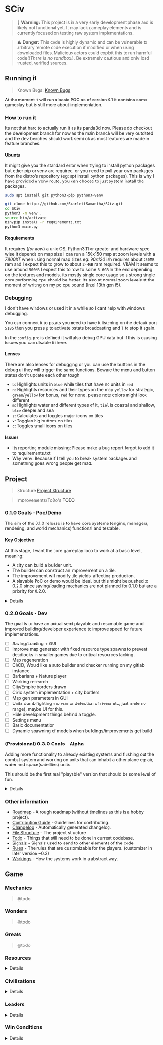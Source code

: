 # SCiv

> 🚨 **Warning:** This project is in a very early development phase and is likely not functional yet. It may lack gameplay elements and is currently focused on testing raw system implementations.

> ⚠️ **Danger:** This code is highly dynamic and can be vulnerable to arbitrary remote code execution if modified or when using downloaded files. Malicious actors could exploit this to run harmful code(*!There is no sandbox!*). Be extremely cautious and only load trusted, verified sources.

## Running it

> Known Bugs: [Known Bugs](meta/known_bugs.md)

At the moment it will run a basic POC as of version 0.1 it contains some gameplay but is still more about implementation.

### How to run it

Its not that hard to actually run it as its panda3d now. Please do checkout the development branch for now as the main branch will be very outdated and the dev benches should work semi ok as most features are made in feature branches.

#### Ubuntu

It might give you the standard error when trying to install python packages but ether pip or venv are required. or you need to pull your own packages from the distro's repository (eg: apt install python packages). This is why I have provided a venv route, you can choose to just system install the packages.

```bash
sudo apt install git python3-pip python3-venv
```

```bash
git clone https://github.com/ScarlettSamantha/SCiv.git
cd SCiv
python3 -m venv .
source bin/activate
bin/pip install -r requirements.txt
python3 main.py
```

#### Requirements

It requires (*for now*) a unix OS, Python3.11 or greater and hardware spec wise it depends on map size I can run a 150x150 map at zoom levels with a *7800XT* when using normal map sizes eg: *90x120* ish requires about `750MB` ram and I expect this to grow to about `2-4GB` ram required. VRAM it seems to use around `500MB` I expect this to row to some `3-6GB` In the end depending on the textures and models. its mostly single core usage so a strong single core performing cpu should be better. its also at normal zoom levels at the moment of writing on my pc cpu bound (Intel 13th gen i5).

### Debugging

I don't have windows or used it in a while so I cant help with windows debugging.

You can connect it to pstats you need to have it listening on the default port `5185` then you press `p` to activate pstats broadcasting and `l` to stop it again.

In the `config.prc` is defined it will also debug GPU data but if this is causing issues you can disable it there.

#### Lenses

There are also lenses for debugging or you can use the buttons in the debug ui they will trigger the same functions.
Beware the menu and button states don't update each other tough

- `b`: Highlights units in `blue` while tiles that have no units in `red`
- `n`: Highlights resources and their types on the map `yellow` for strategic, `green`/`yellow` for bonus, `red` for none. please note colors might look different
- `m`: Highlights water and different types of it, `tiel` is coastal and shallow, `blue` deeper and sea
- `z`: Calculates and toggles major icons on tiles
- `x`: Toggles big buttons on tiles
- `c`: Toggles small icons on tiles

#### Issues

- Its reporting module missing: Please make a bug report forgot to add it to requirements.txt
- Why venv: Because if I tell you to break system packages and something goes wrong people get mad.

## Project

> Structure [Project Structure](meta/structure.md)

> Improvements/ToDo's [TODO](meta/todo.md)

### 0.1.0 Goals - Poc/Demo

The aim of the 0.1.0 release is to have core systems (engine, managers, rendering, and world mechanics) functional and testable.

#### Key Objective

At this stage, I want the core gameplay loop to work at a basic level, meaning:

- A city can build a builder unit.
- The builder can construct an improvement on a tile.
- The improvement will modify tile yields, affecting production.
- A playable PoC or demo would be ideal, but this might be pushed to 0.2.0 since saving/loading mechanics are not planned for 0.1.0 but are a priority for 0.2.0.

<details>

- [x] Have world render
- [x] Have resource system
- [x] Have ok at least map generator
- [x] Manage entities
- [x] Spawn units
- [x] Unit actions
- [x] Process a minimal turn
- [x] Cities that can build something
- [x] Basic player ownership and city being aware of tiles around it
- [x] UI city show ownership of tiles around it.
- [x] Basic UI element
- [x] Movement for units both path find-ed and weighted + UI
- [x] Basic backend system integration like managers, systems, logging
- [x] Proper Implementation UI system (kivy)
- [x] Effects implementation
- [x] Improvements on Tiles

</details>

### 0.2.0 Goals - Dev

The goal is to have an actual semi playable and resumable game and improved building/developer experience to improve speed for future implementations.

- [ ] Saving/Loading + GUI
- [ ] Improve map generator with fixed resource type spawns to prevent deadlocks in smaller games due to critical resources lacking.
- [ ] Map regeneration
- [ ] CI/CD, Would like a auto builder and checker running on my gitlab instance.
- [ ] Barbarians + Nature player
- [ ] Working research
- [ ] City/Empire borders drawn
- [ ] Civic system implementation + city borders
- [ ] Map gen parameters in GUI
- [ ] Units dumb fighting (no war or detection of rivers etc, just mele no range), maybe UI for this.
- [ ] Hide development things behind a toggle.
- [ ] Settings menu
- [ ] Basic documentation
- [ ] Dynamic spawning of models when buildings/improvements get build

### (Provisional) 0.3.0 Goals - Alpha

Adding more functionality to already existing systems and flushing out the combat system and working on units that can inhabit a other plane eg: air, water and space(satellites) units.

This should be the first real "playable" version that should be some level of fun.

<details>

- [ ] Unit embarkation/disembarkation.
- [ ] Sea/Air units
- [ ] Show result before moving
- [ ] Wonders
- [ ] (?) Basic enemy AI
- [ ] Unit promotions and exp
- [ ] Auto move if a move action is to far to do it at the end of the next turn
- [ ] Build queue
- [ ] Battle result calculation UI
- [ ] Basic in-game codex UI (not fully implemented)
- [ ] Better looking tiles
- [ ] Rivers (navigable ?)
- [ ] City renaming/manual naming
- [ ] Rule customizer

</details>

### Other information

- [Roadmap](meta/roadmap.md) - A rough roadmap (without timelines as this is a hobby project).
- [Contribution Guide](CONTRIBUTE.md) - Guidelines for contributing.
- [Changelog](CHANGELOG.md) - Automatically generated changelog.
- [File Structure](meta/structure.md) - The project structure
- [Todo](meta/todo.md) - Things that still need to be done in current codebase.
- [Signals](meta/technical/signals.md) - Signals used to send to other elements of the code
- [Rules](meta/technical/rules.md) - The rules that are customizable for the players. (customizer in later version ~0.3)
- [Workings](meta/technical/workings.md) - How the systems work in a abstract way.

## Game

### Mechanics

> @todo

### Wonders

> @todo

### Greats

> @todo

### Resources

<details>

| Resource          | Type                                                    | Code                                                  | Docs                                               |
| ----------------- | ------------------------------------------------------- | ----------------------------------------------------- | -------------------------------------------------- |
| Bison             | [Bonus](meta/ideas/gameplay/resources/BONUS.md)         | [Code](resources/core/bonus/bison.py)                 | [Docs](meta/ideas/gameplay/resources/BONUS.md)     |
| Cheese            | [Bonus](meta/ideas/gameplay/resources/BONUS.md)         | [Code](ources/core/bonus/cheese.py)                   | [Docs](meta/ideas/gameplay/resources/BONUS.md)     |
| Copper            | [Bonus](meta/ideas/gameplay/resources/BONUS.md)         | [Code](ources/core/bonus/copper.py)                   | [Docs](meta/ideas/gameplay/resources/BONUS.md)     |
| Cows              | [Bonus](meta/ideas/gameplay/resources/BONUS.md)         | [Code](ources/core/bonus/cows.py)                     | [Docs](meta/ideas/gameplay/resources/BONUS.md)     |
| Deer              | [Bonus](meta/ideas/gameplay/resources/BONUS.md)         | [Code](ources/core/bonus/deer.py)                     | [Docs](meta/ideas/gameplay/resources/BONUS.md)     |
| Ember             | [Bonus](meta/ideas/gameplay/resources/BONUS.md)         | [Code](ources/core/bonus/ember.py)                    | [Docs](meta/ideas/gameplay/resources/BONUS.md)     |
| Fish              | [Bonus](meta/ideas/gameplay/resources/BONUS.md)         | [Code](ources/core/bonus/fish.py)                     | [Docs](meta/ideas/gameplay/resources/BONUS.md)     |
| Furs              | [Bonus](meta/ideas/gameplay/resources/BONUS.md)         | [Code](ources/core/bonus/furs.py)                     | [Docs](meta/ideas/gameplay/resources/BONUS.md)     |
| Glass             | [Bonus](meta/ideas/gameplay/resources/BONUS.md)         | [Code](ources/core/bonus/glass.py)                    | [Docs](meta/ideas/gameplay/resources/BONUS.md)     |
| Hardwood          | [Bonus](meta/ideas/gameplay/resources/BONUS.md)         | [Code](ources/core/bonus/hardwood.py)                 | [Docs](meta/ideas/gameplay/resources/BONUS.md)     |
| Mercury           | [Bonus](meta/ideas/gameplay/resources/BONUS.md)         | [Code](ources/core/bonus/murcury.py)                  | [Docs](meta/ideas/gameplay/resources/BONUS.md)     |
| Obsidian          | [Bonus](meta/ideas/gameplay/resources/BONUS.md)         | [Code](ources/core/bonus/obsidian.py)                 | [Docs](meta/ideas/gameplay/resources/BONUS.md)     |
| Pigs              | [Bonus](meta/ideas/gameplay/resources/BONUS.md)         | [Code](ources/core/bonus/pigs.py)                     | [Docs](meta/ideas/gameplay/resources/BONUS.md)     |
| Potato            | [Bonus](meta/ideas/gameplay/resources/BONUS.md)         | [Code](ources/core/bonus/potato.py)                   | [Docs](meta/ideas/gameplay/resources/BONUS.md)     |
| Rice              | [Bonus](meta/ideas/gameplay/resources/BONUS.md)         | [Code](ources/core/bonus/rice.py)                     | [Docs](meta/ideas/gameplay/resources/BONUS.md)     |
| Salt              | [Bonus](meta/ideas/gameplay/resources/BONUS.md)         | [Code](ources/core/bonus/salt.py)                     | [Docs](meta/ideas/gameplay/resources/BONUS.md)     |
| Tin               | [Bonus](meta/ideas/gameplay/resources/BONUS.md)         | [Code](ources/core/bonus/tin.py)                      | [Docs](meta/ideas/gameplay/resources/BONUS.md)     |
| Whales            | [Bonus](meta/ideas/gameplay/resources/BONUS.md)         | [Code](ources/core/bonus/whales.py)                   | [Docs](meta/ideas/gameplay/resources/BONUS.md)     |
| Wheat             | [Bonus](meta/ideas/gameplay/resources/BONUS.md)         | [Code](ources/core/bonus/wheat.py)                    | [Docs](meta/ideas/gameplay/resources/BONUS.md)     |
| Cats              | [Luxury](meta/ideas/gameplay/resources/LUXURY.md)       | [Code](ources/core/luxury/cats.py)                    | [Docs](meta/ideas/gameplay/resources/LUXURY.md)    |
| Diamonds          | [Luxury](meta/ideas/gameplay/resources/LUXURY.md)       | [Code](ources/core/luxury/diamonds.py)                | [Docs](meta/ideas/gameplay/resources/LUXURY.md)    |
| Dogs              | [Luxury](meta/ideas/gameplay/resources/LUXURY.md)       | [Code](ources/core/luxury/dogs.py)                    | [Docs](meta/ideas/gameplay/resources/LUXURY.md)    |
| Gold              | [Luxury](meta/ideas/gameplay/resources/LUXURY.md)       | [Code](ources/core/luxury/gold.py)                    | [Docs](meta/ideas/gameplay/resources/LUXURY.md)    |
| Ivory             | [Luxury](meta/ideas/gameplay/resources/LUXURY.md)       | [Code](ources/core/luxury/ivory.py)                   | [Docs](meta/ideas/gameplay/resources/LUXURY.md)    |
| Jade              | [Luxury](meta/ideas/gameplay/resources/LUXURY.md)       | [Code](resources/core/luxury/jade.py)                 | [Docs](meta/ideas/gameplay/resources/LUXURY.md)    |
| Marble            | [Luxury](meta/ideas/gameplay/resources/LUXURY.md)       | [Code](resources/core/luxury/marble.py)               | [Docs](meta/ideas/gameplay/resources/LUXURY.md)    |
| Silver            | [Luxury](meta/ideas/gameplay/resources/LUXURY.md)       | [Code](resources/core/luxury/silver.py)               | [Docs](meta/ideas/gameplay/resources/LUXURY.md)    |
| Aluminium         | [Strategic](meta/ideas/gameplay/resources/STRATEGIC.md) | [Code](resources/core/strategic/aluminium.py)         | [Docs](meta/ideas/gameplay/resources/STRATEGIC.md) |
| Coal              | [Strategic](meta/ideas/gameplay/resources/STRATEGIC.md) | [Code](resources/core/strategic/coal.py)              | [Docs](meta/ideas/gameplay/resources/STRATEGIC.md) |
| Gas               | [Strategic](meta/ideas/gameplay/resources/STRATEGIC.md) | [Code](resources/core/strategic/gas.py)               | [Docs](meta/ideas/gameplay/resources/STRATEGIC.md) |
| Graphite          | [Strategic](meta/ideas/gameplay/resources/STRATEGIC.md) | [Code](resources/core/strategic/graphite.py)          | [Docs](meta/ideas/gameplay/resources/STRATEGIC.md) |
| Horses            | [Strategic](meta/ideas/gameplay/resources/STRATEGIC.md) | [Code](resources/core/strategic/horses.py)            | [Docs](meta/ideas/gameplay/resources/STRATEGIC.md) |
| Oil               | [Strategic](meta/ideas/gameplay/resources/STRATEGIC.md) | [Code](resources/core/strategic/oil.py)               | [Docs](meta/ideas/gameplay/resources/STRATEGIC.md) |
| Rare Earth Metals | [Strategic](meta/ideas/gameplay/resources/STRATEGIC.md) | [Code](resources/core/strategic/rare_earth_metals.py) | [Docs](meta/ideas/gameplay/resources/STRATEGIC.md) |
| Uranium           | [Strategic](meta/ideas/gameplay/resources/STRATEGIC.md) | [Code](resources/core/strategic/uranium.py)           | [Docs](meta/ideas/gameplay/resources/STRATEGIC.md) |

</details>

### Civilizations

<details>

| Civilization                                                  | Wikipedia Link                                                         | Code                                                     |
| ------------------------------------------------------------- | ---------------------------------------------------------------------- | -------------------------------------------------------- |
| [Akkadian](./ideas/civs/akkadian.md)               | [Akkadian Empire](https://en.wikipedia.org/wiki/Akkadian_Empire)       | [code](openciv/gameplay/civilization/akkadian.py)        |
| [American Empire](./ideas/civs/american_empire.md) | [American Empire](https://en.wikipedia.org/wiki/American_Empire)       | [code](openciv/gameplay/civilization/american_empire.py) |
| [Byzantine](./ideas/civs/byzantine.md)             | [Byzantine Empire](https://en.wikipedia.org/wiki/Byzantine_Empire)     | [code](openciv/gameplay/civilization/byzantine.py)       |
| [China](./ideas/civs/china.md)                     | [History of China](https://en.wikipedia.org/wiki/History_of_China)     | [code](openciv/gameplay/civilization/china.py)           |
| [Egypt](./ideas/civs/egypt.md)                     | [Ancient Egypt](https://en.wikipedia.org/wiki/Ancient_Egypt)           | [code](openciv/gameplay/civilization/egypt.py)           |
| [England](./ideas/civs/england.md)                 | [History of England](https://en.wikipedia.org/wiki/History_of_England) | [code](openciv/gameplay/civilization/england.py)         |
| [France](./ideas/civs/france.md)                   | [History of France](https://en.wikipedia.org/wiki/History_of_France)   | [code](openciv/gameplay/civilization/france.py)          |
| [Germany](./ideas/civs/germany.md)                 | [History of Germany](https://en.wikipedia.org/wiki/History_of_Germany) | [code](openciv/gameplay/civilization/germany.py)         |
| [Greece](./ideas/civs/greece.md)                   | [Ancient Greece](https://en.wikipedia.org/wiki/Ancient_Greece)         | [code](openciv/gameplay/civilization/greece.py)          |
| [Japan](./ideas/civs/japan.md)                     | [History of Japan](https://en.wikipedia.org/wiki/History_of_Japan)     | [code](openciv/gameplay/civilization/japan.py)           |
| [Korea](./ideas/civs/korea.md)                     | [History of Korea](https://en.wikipedia.org/wiki/History_of_Korea)     | [code](openciv/gameplay/civilization/korea.py)           |
| [Low Countries](./ideas/civs/low_countries.md)     | [Low Countries](https://en.wikipedia.org/wiki/Low_Countries)           | [code](openciv/gameplay/civilization/low_countries.py)   |
| [Ottoman](./ideas/civs/ottoman.md)                 | [Ottoman Empire](https://en.wikipedia.org/wiki/Ottoman_Empire)         | [code](openciv/gameplay/civilization/ottoman.py)         |
| [Persia](./ideas/civs/persia.md)                   | [Persian Empire](https://en.wikipedia.org/wiki/Persian_Empire)         | [code](openciv/gameplay/civilization/persia.py)          |
| [Rome](./ideas/civs/rome.md)                       | [Ancient Rome](https://en.wikipedia.org/wiki/Ancient_Rome)             | [code](openciv/gameplay/civilization/rome.py)            |
| [Spain](./ideas/civs/spain.md)                     | [History of Spain](https://en.wikipedia.org/wiki/History_of_Spain)     | [code](openciv/gameplay/civilization/spain.py)           |
| [USSR](./ideas/civs/ussr.md)                       | [Soviet Union](https://en.wikipedia.org/wiki/Soviet_Union)             | [code](openciv/gameplay/civilization/ussr.py)            |
| [Vikings](./ideas/civs/vikings.md)                 | [Vikings](https://en.wikipedia.org/wiki/Vikings)                       | [code](openciv/gameplay/civilization/vikings.py)         |

</details>

### Leaders

<details>

| Leader                                                        | Wikipedia Link                                                                                   | Code                                                        |
|--------------------------------------------------------------|------------------------------------------------------------------------------------------------|-------------------------------------------------------------|
| [Abraham Lincoln](./ideas/gameplay/leaders/abraham_lincoln.md) | [Abraham Lincoln (American Empire)](https://en.wikipedia.org/wiki/Abraham_Lincoln)             | [code](openciv/gameplay/leaders/abraham_lincoln.py)         |
| [Alexander the Great](./ideas/gameplay/leaders/alexander.md) | [Alexander the Great (Greece)](https://en.wikipedia.org/wiki/Alexander_the_Great)             | [code](openciv/gameplay/leaders/alexander.py)               |
| [Ambiorix](./ideas/gameplay/leaders/ambiorix.md)            | [Ambiorix (Low Countries)](https://en.wikipedia.org/wiki/Ambiorix)                            | [code](openciv/gameplay/leaders/ambiorix.py)                |
| [Mustafa Kemal Atatürk](./ideas/gameplay/leaders/ataturk.md) | [Mustafa Kemal Atatürk (Ottoman)](https://en.wikipedia.org/wiki/Mustafa_Kemal_Atat%C3%BCrk)   | [code](openciv/gameplay/leaders/ataturk.py)                 |
| [Augustus Caesar](./ideas/gameplay/leaders/augustus.md)     | [Augustus (Rome)](https://en.wikipedia.org/wiki/Augustus)                                     | [code](openciv/gameplay/leaders/augustus.py)                |
| [Julius Caesar](./ideas/gameplay/leaders/caesar.md)         | [Julius Caesar (Rome)](https://en.wikipedia.org/wiki/Julius_Caesar)                           | [code](openciv/gameplay/leaders/caesar.py)                  |
| [Charlemagne](./ideas/gameplay/leaders/charlemagne.md)      | [Charlemagne (France)](https://en.wikipedia.org/wiki/Charlemagne)                             | [code](openciv/gameplay/leaders/charlemagne.py)             |
| [Charles III of Spain](./ideas/gameplay/leaders/charles_iii.md) | [Charles III of Spain](https://en.wikipedia.org/wiki/Charles_III_of_Spain)                 | [code](openciv/gameplay/leaders/charles_iii.py)             |
| [Charles V, Holy Roman Emperor](./ideas/gameplay/leaders/charles_v.md) | [Charles V, Holy Roman Emperor](https://en.wikipedia.org/wiki/Charles_V,_Holy_Roman_Emperor) | [code](openciv/gameplay/leaders/charles_v.py)               |
| [Cleopatra VII](./ideas/gameplay/leaders/cleopatra.md)      | [Cleopatra (Egypt)](https://en.wikipedia.org/wiki/Cleopatra)                                 | [code](openciv/gameplay/leaders/cleopatra.py)               |
| [Cnut the Great](./ideas/gameplay/leaders/cnut.md)         | [Cnut the Great (Vikings)](https://en.wikipedia.org/wiki/Cnut)                              | [code](openciv/gameplay/leaders/cnut.py)                    |
| [Constantine the Great](./ideas/gameplay/leaders/constantine.md) | [Constantine the Great (Byzantine)](https://en.wikipedia.org/wiki/Constantine_the_Great) | [code](openciv/gameplay/leaders/constantine.py)             |
| [Darius I](./ideas/gameplay/leaders/darius.md)             | [Darius the Great (Persia)](https://en.wikipedia.org/wiki/Darius_the_Great)                  | [code](openciv/gameplay/leaders/darius.py)                  |
| [Charles de Gaulle](./ideas/gameplay/leaders/de_gaulle.md) | [Charles de Gaulle (France)](https://en.wikipedia.org/wiki/Charles_de_Gaulle)               | [code](openciv/gameplay/leaders/de_gaulle.py)               |
| [Elizabeth I](./ideas/gameplay/leaders/elizabeth.md)       | [Elizabeth I (England)](https://en.wikipedia.org/wiki/Elizabeth_I)                          | [code](openciv/gameplay/leaders/elizabeth.py)               |
| [Franklin D. Roosevelt](./ideas/gameplay/leaders/fdr.md)   | [Franklin D. Roosevelt (American Empire)](https://en.wikipedia.org/wiki/Franklin_D._Roosevelt) | [code](openciv/gameplay/leaders/fdr.py)                     |
| [Giovanni di Bicci de' Medici](./ideas/gameplay/leaders/goi.md) | [Giovanni di Bicci de' Medici (Italy)](https://en.wikipedia.org/wiki/Giovanni_di_Bicci_de%27_Medici) | [code](openciv/gameplay/leaders/goi.py) |
| [Mikhail Gorbachev](./ideas/gameplay/leaders/gorbachev.md) | [Mikhail Gorbachev (USSR)](https://en.wikipedia.org/wiki/Mikhail_Gorbachev)                 | [code](openciv/gameplay/leaders/gorbachev.py)               |
| [Harald Fairhair](./ideas/gameplay/leaders/harald.md)      | [Harald Fairhair (Vikings)](https://en.wikipedia.org/wiki/Harald_Fairhair)                  | [code](openciv/gameplay/leaders/harald.py)                  |
| [Isabella I of Castile](./ideas/gameplay/leaders/isabella.md) | [Isabella I of Castile (Spain)](https://en.wikipedia.org/wiki/Isabella_I_of_Castile)       | [code](openciv/gameplay/leaders/isabella.py)                |
| [James VI and I](./ideas/gameplay/leaders/james.md)       | [James VI and I (England)](https://en.wikipedia.org/wiki/James_VI_and_I)                   | [code](openciv/gameplay/leaders/james.py)                   |
| [Joan van Oldenbarnevelt](./ideas/gameplay/leaders/joan_van_oldenbarnevelt.md) | [Johan van Oldenbarnevelt (Low Countries)](https://en.wikipedia.org/wiki/Johan_van_Oldenbarnevelt) | [code](openciv/gameplay/leaders/joan_van_oldenbarnevelt.py) |
| [Justinian I](./ideas/gameplay/leaders/justinian.md)      | [Justinian I (Byzantine)](https://en.wikipedia.org/wiki/Justinian_I)                        | [code](openciv/gameplay/leaders/justinian.py)               |
| [Kamehameha I](./ideas/gameplay/leaders/kamehameha.md)    | [Kamehameha I (Hawaii)](https://en.wikipedia.org/wiki/Kamehameha_I)                         | [code](openciv/gameplay/leaders/kamehameha.py)              |
| [Kublai Khan](./ideas/gameplay/leaders/kublai.md)         | [Kublai Khan (Mongolia)](https://en.wikipedia.org/wiki/Kublai_Khan)                         | [code](openciv/gameplay/leaders/kublai.py)                  |
| [Vladimir Lenin](./ideas/gameplay/leaders/lenin.md)       | [Vladimir Lenin (USSR)](https://en.wikipedia.org/wiki/Vladimir_Lenin)                       | [code](openciv/gameplay/leaders/lenin.py)                   |

</details>

### Win Conditions

<details>

| Condition                                        | Mechanic                              | Meta-Docs                                           | Code |
| ------------------------------------------------ | ------------------------------------- | --------------------------------------------------- | ---- |
| [Alliance](./ideas/gameplay/victory/alliance.md) | State Building/Diplomacy              | [alliance.md](./ideas/gameplay/victory/alliance.md) | code |
| [Commerce](./ideas/gameplay/victory/gold.md)     | Gold/Corporations/Trade               | [gold.md](./ideas/gameplay/victory/gold.md)         | code |
| [Military](./ideas/gameplay/victory/military.md) | War/Military                          | [military.md](./ideas/gameplay/victory/military.md) | code |
| [Religion](./ideas/gameplay/victory/religion.md) | Religion/War/Spy/Instability          | [religion.md](./ideas/gameplay/victory/religion.md) | code |
| [Science](./ideas/gameplay/victory/science.md)   | State Building/Diplomacy              | [science.md](./ideas/gameplay/victory/science.md)   | code |
| [Culture](./ideas/gameplay/victory/culture.md)   | Culture/Tourism/Archaeology/Diplomacy | [culture.md](./ideas/gameplay/victory/culture.md)   | code |

</details>
